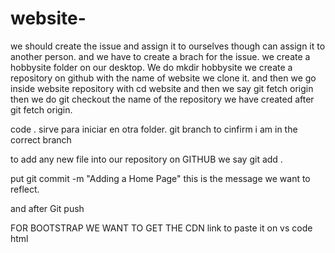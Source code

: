 # website-


we should create the issue and assign it to ourselves though can assign it to another person. and we have to create a brach for the issue. 
we create a hobbysite folder on our desktop. We do mkdir hobbysite
we create a repository on github with the name of website we clone it. and then we go inside website repository with cd website and then we say git fetch origin 
then we do git checkout the name of the repository we have created after git fetch origin. 

code .  sirve para iniciar en otra folder. 
git branch to cinfirm i am in the correct branch

to add any new file into our repository on GITHUB we say git add . 

put git commit -m "Adding a Home Page" this is the message we want to reflect. 

and after Git push 

FOR BOOTSTRAP WE WANT TO GET THE CDN link to paste it on vs code html 
